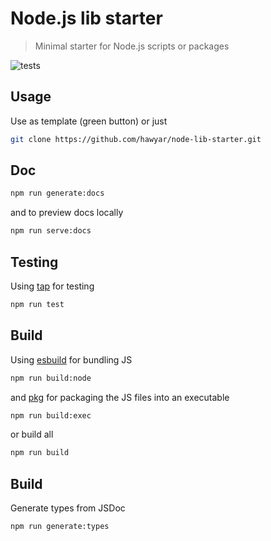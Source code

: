 # Node.js lib starter


> Minimal starter for Node.js scripts or packages

![tests](https://github.com/hawyar/node-lib-starter/actions/workflows/test.yml/badge.svg)

## Usage
Use as template (green button) or just

```bash
git clone https://github.com/hawyar/node-lib-starter.git
```

## Doc

```bash
npm run generate:docs
```

and to preview docs locally 

```bash
npm run serve:docs
```

## Testing

Using [tap](https://node-tap.org/) for testing

```bash
npm run test
```

## Build

Using [esbuild](https://esbuild.github.io/) for bundling JS

```bash
npm run build:node
```

and [pkg](https://github.com/vercel/pkg) for packaging the JS files into an executable

```bash
npm run build:exec
```
or build all

```bash
npm run build
```

## Build

Generate types from JSDoc

```bash
npm run generate:types
```

